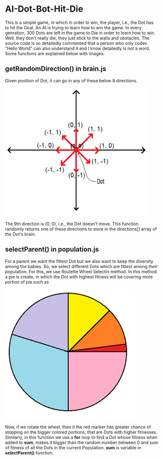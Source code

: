 # AI-Dot-Bot-Hit-Die

This is a simple game, in which in order to win, the player, i.e., the Dot has to hit the Goal. 
An AI is trying to learn how to win the game. In every genration, 300 Dots are left in the game to Die in order to learn how to win. Well, they don't really die, they just stick
to the walls and obstacles. 
The source code is so detailedly commented that a person who only codes "Hello World" can also understand it and I know detailedly is not a word.
Some functions are explained below with images.



## getRandomDirection() in brain.js
Given position of Dot, it can go in any of these below 8 directions.

![](https://github.com/Saniya07/AI-Dot-Bot-Hit-Die/blob/master/images/Git.png)

The 9th direction is (0, 0), i.e., the Dot doesn't move. This function randomly returns one of these directions to store in the directions[] array of the Dot's brain.



## selectParent() in population.js
For a parent we want the fittest Dot but we also want to keep the diversity among the babies. So, we select different Dots which are fittest among their population. For this, we use Roulette Wheel Selectin method. In this method a pie is create, in which the Dot with highest fitness will be covering more portion of pie such as

![](https://github.com/Saniya07/AI-Dot-Bot-Hit-Die/blob/master/images/Git1.png)

Now, if we rotate the wheel, then it the red marker has greater chance of stopping on the bigger colored portions, that are Dots with higher fitnesses.
Similarly, in this function we use a __for__ loop to find a Dot whose fitness when added to __sum__, makes it bigger than the random number between 0 and sum of fitness of all the Dots in the current Population. __sum__ is variable in __selectParent()__ function.

